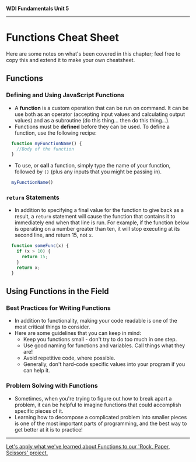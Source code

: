 **WDI Fundamentals Unit 5**

---

# Functions Cheat Sheet

Here are some notes on what's been covered in this chapter; feel free to copy this and extend it to make your own cheatsheet.

## Functions
### Defining and Using JavaScript Functions
* A **function** is a custom operation that can be run on command. It can be use both as an operator (accepting input values and calculating output values) and as a subroutine (do this thing... then do this thing...).
* Functions must be **defined** before they can be used. To define a function, use the following recipe:
```javascript
  function myFunctionName() {
    //Body of the function
  }
```
* To use, or **call** a function, simply type the name of your function, followed by `()` (plus any inputs that you might be passing in).
```javascript
  myFunctionName()
```
### `return` Statements
* In addition to specifying a final value for the function to give back as a result, a `return` statement will cause the function that contains it to immediately end when that line is run. For example, if the function below is operating on a number greater than ten, it will stop executing at its second line, and return 15, not `x`.
```javascript
  function someFunc(x) {
    if (x > 10) {
      return 15;
    }
    return x;
  }
```

## Using Functions in the Field
### Best Practices for Writing Functions
* In addition to functionality, making your code readable is one of the most critical things to consider.
* Here are some guidelines that you can keep in mind:
  * Keep you functions small - don't try to do too much in one step.
  * Use good naming for functions and variables. Call things what they are!
  * Avoid repetitive code, where possible.
  * Generally, don't hard-code specific values into your program if you can help it.
### Problem Solving with Functions
* Sometimes, when you're trying to figure out how to break apart a problem, it can be helpful to imagine functions that could accomplish specific pieces of it.
* Learning how to decompose a complicated problem into smaller pieces is one of the most important parts of programming, and the best way to get better at it is to practice!


---
[Let's apply what we've learned about Functions to our 'Rock, Paper, Scissors' project.](12_assessment.md)